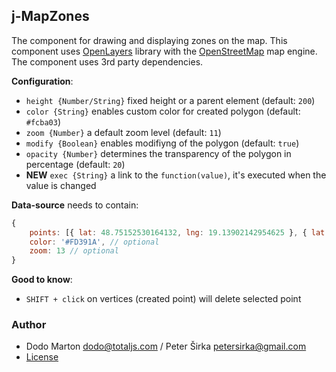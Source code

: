 ## j-MapZones

The component for drawing and displaying zones on the map. This component uses [OpenLayers](https://openlayers.org/) library with the [OpenStreetMap](https://www.openstreetmap.org/) map engine. The component uses 3rd party dependencies.

__Configuration__:

- `height {Number/String}` fixed height or a parent element (default: `200`)
- `color {String}` enables custom color for created polygon (default: `#fcba03`)
- `zoom {Number}` a default zoom level (default: `11`)
- `modify {Boolean}` enables modifiyng of the polygon (default: `true`)
- `opacity {Number}` determines the transparency of the polygon in percentage (default: `20`)
- __NEW__ `exec {String}` a link to the `function(value)`, it's executed when the value is changed

__Data-source__ needs to contain:

```js
{
    points: [{ lat: 48.75152530164132, lng: 19.13902142954625 }, { lat: 48.726826662905296, lng: 19.123238694044034 }, ...] // polygon points
    color: '#FD391A', // optional
    zoom: 13 // optional
}
```

__Good to know__:

- `SHIFT + click` on vertices (created point) will delete selected point

### Author

- Dodo Marton <dodo@totaljs.com> / Peter Širka <petersirka@gmail.com>
- [License](https://www.totaljs.com/license/)